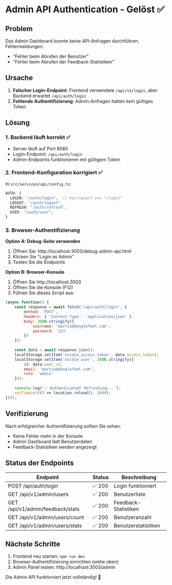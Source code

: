 # Admin API Authentication - Gelöst ✅

## Problem
Das Admin Dashboard konnte keine API-Anfragen durchführen. Fehlermeldungen:
- "Fehler beim Abrufen der Benutzer"
- "Fehler beim Abrufen der Feedback-Statistiken"

## Ursache
1. **Falscher Login-Endpoint**: Frontend verwendete `/api/v1/login`, aber Backend erwartet `/api/auth/login`
2. **Fehlende Authentifizierung**: Admin-Anfragen hatten kein gültiges Token

## Lösung

### 1. Backend läuft korrekt ✅
- Server läuft auf Port 8080
- Login-Endpoint: `/api/auth/login`
- Admin-Endpoints funktionieren mit gültigem Token

### 2. Frontend-Konfiguration korrigiert ✅
In `src/services/api/config.ts`:
```typescript
AUTH: {
  LOGIN: "/auth/login",  // Korrigiert von "/login"
  LOGOUT: "/auth/logout",
  REFRESH: "/auth/refresh",
  USER: "/auth/user",
}
```

### 3. Browser-Authentifizierung

**Option A: Debug-Seite verwenden**
1. Öffnen Sie: http://localhost:3003/debug-admin-api.html
2. Klicken Sie "Login as Admin"
3. Testen Sie die Endpoints

**Option B: Browser-Konsole**
1. Öffnen Sie http://localhost:3003
2. Öffnen Sie die Konsole (F12)
3. Führen Sie dieses Script aus:

```javascript
(async function() {
    const response = await fetch('/api/auth/login', {
        method: 'POST',
        headers: { 'Content-Type': 'application/json' },
        body: JSON.stringify({
            username: 'martin@danglefeet.com',
            password: '123'
        })
    });
    
    const data = await response.json();
    localStorage.setItem('nscale_access_token', data.access_token);
    localStorage.setItem('nscale_user', JSON.stringify({
        id: data.user_id,
        email: 'martin@danglefeet.com',
        role: 'admin'
    }));
    
    console.log('✅ Authenticated! Refreshing...');
    setTimeout(() => location.reload(), 1000);
})();
```

## Verifizierung

Nach erfolgreicher Authentifizierung sollten Sie sehen:
- Keine Fehler mehr in der Konsole
- Admin Dashboard lädt Benutzerdaten
- Feedback-Statistiken werden angezeigt

## Status der Endpoints

| Endpoint | Status | Beschreibung |
|----------|--------|--------------|
| POST /api/auth/login | ✅ 200 | Login funktioniert |
| GET /api/v1/admin/users | ✅ 200 | Benutzerliste |
| GET /api/v1/admin/feedback/stats | ✅ 200 | Feedback-Statistiken |
| GET /api/v1/admin/users/count | ✅ 200 | Benutzeranzahl |
| GET /api/v1/admin/users/stats | ✅ 200 | Benutzerstatistiken |

## Nächste Schritte

1. Frontend neu starten: `npm run dev`
2. Browser-Authentifizierung einrichten (siehe oben)
3. Admin Panel testen: http://localhost:3003/admin

Die Admin API funktioniert jetzt vollständig! 🎉